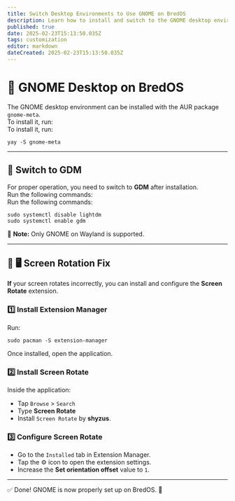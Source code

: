 ```yaml
---
title: Switch Desktop Environments to Use GNOME on BredOS
description: Learn how to install and switch to the GNOME desktop environment on BredOS
published: true
date: 2025-02-23T15:13:50.035Z
tags: customization
editor: markdown
dateCreated: 2025-02-23T15:13:50.035Z
---
```


# 🎨 GNOME Desktop on BredOS

The GNOME desktop environment can be installed with the AUR package `gnome-meta`.\
To install it, run:\
To install it, run:

```
yay -S gnome-meta
```

---

## 🔄 Switch to GDM

For proper operation, you need to switch to **GDM** after installation.\
Run the following commands:\
Run the following commands:

```
sudo systemctl disable lightdm
sudo systemctl enable gdm
```

📝 **Note:** Only GNOME on Wayland is supported.

---

## 🔄 🖥️ Screen Rotation Fix

**If** your screen rotates incorrectly, you can install and configure the **Screen Rotate** extension.

### 1️⃣ Install Extension Manager

Run:

```
sudo pacman -S extension-manager
```

Once installed, open the application.

### 2️⃣ Install Screen Rotate

Inside the application:

- Tap `Browse` > `Search`
- Type **Screen Rotate**
- Install `Screen Rotate` by **shyzus**.

### 3️⃣ Configure Screen Rotate

- Go to the `Installed` tab in Extension Manager.
- Tap the ⚙️ icon to open the extension settings.
- Increase the **Set orientation offset** value to `1`.

---

✅ Done! GNOME is now properly set up on BredOS. 🚀
